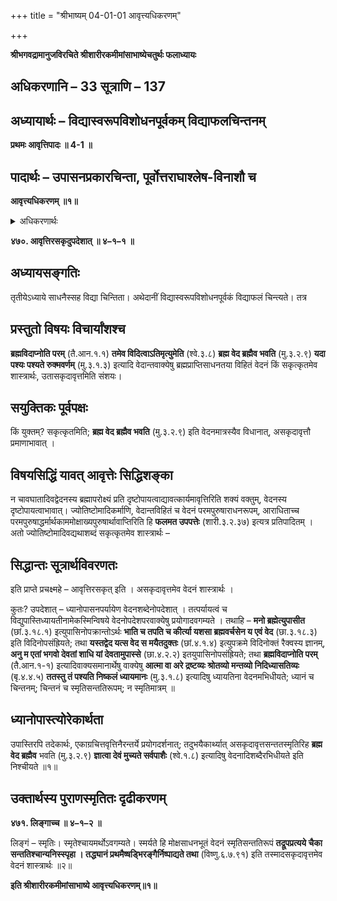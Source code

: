 +++
title = "श्रीभाष्यम् 04-01-01 आवृत्त्यधिकरणम्"

+++


**श्रीभगवद्रामानुजविरचिते श्रीशारीरकमीमांसाभाष्येचतुर्थः फलाध्यायः**

## अधिकरणानि – 33 सूत्राणि – 137

## अध्यायार्थः – विद्यास्वरूपविशोधनपूर्वकम् विद्याफलचिन्तनम्

**प्रथमः आवृत्तिपादः ॥ 4-1 ॥**



## पादार्थः – उपासनप्रकारचिन्ता, पूर्वोत्तराघाश्लेष-विनाशौ च

**आवृत्त्यधिकरणम् ॥१॥**

<details><summary>अधिकरणार्थः</summary>

उपासनस्य असकृदावृत्तस्यैव मोक्षोपायता
</details>

**४७०. आवृत्तिरसकृदुपदेशात् ॥ ४–१–१ ॥**

## अध्यायसङ्गतिः

तृतीयेऽध्याये साधनैस्सह विद्या चिन्तिता। अथेदानीं विद्यास्वरूपविशोधनपूर्वकं विद्याफलं चिन्त्यते। तत्र

## प्रस्तुतो विषयः विचार्यांशश्च

**ब्रह्मविदाप्नोति परम्** (तै.आन.१.१) **तमेव विदित्वाऽतिमृत्युमेति** (श्वे.३.८) **ब्रह्म वेद ब्रह्मैव भवति** (मु.३.२.९) **यदा पश्यः पश्यते रुक्मवर्णम्** (मु.३.१.३) इत्यादि वेदान्तवाक्येषु ब्रह्मप्राप्तिसाधनतया विहितं वेदनं किं सकृत्कृतमेव शास्त्रार्थः, उतासकृदावृत्तमिति संशयः।

## सयुक्तिकः पूर्वपक्षः

किं युक्तम्? सकृत्कृतमिति; **ब्रह्म वेद ब्रह्मैव भवति** (मु.३.२.९) इति वेदनमात्रस्यैव विधानात्, असकृदावृत्तौ प्रमाणाभावात् ।

## विषयसिद्धिं यावत् आवृत्तेः सिद्धिशङ्का

न चावघातादिवद्वेदनस्य ब्रह्मापरोक्ष्यं प्रति दृष्टोपायत्वाद्यावत्कार्यमावृत्तिरिति शक्यं वक्तुम्, वेदनस्य दृष्टोपायत्वाभावात्। ज्योतिष्टोमादिकर्माणि, वेदान्तविहितं च वेदनं परमपुरुषाराधनरूपम्, आराधिताच्च परमपुरुषाद्धर्मार्थकाममोक्षाख्यपुरुषार्थावाप्तिरिति हि **फलमत उपपत्तेः** (शारी.३.२.३७) इत्यत्र प्रतिपादितम् । अतो ज्योतिष्टोमादिवद्यथाशब्दं सकृत्कृतमेव शास्त्रार्थः –

## सिद्धान्तः सूत्रार्थविवरणतः

इति प्राप्ते प्रचक्ष्महे – आवृत्तिरसकृत् इति । असकृदावृत्तमेव वेदनं शास्त्रार्थः ।

कुतः? उपदेशात् – ध्यानोपासनपर्यायेण वेदनशब्देनोपदेशात् । तत्पर्यायत्वं च विद्युपास्तिध्यायतीनामेकस्मिन्विषये वेदनोपदेशपरवाक्येषु प्रयोगादवगम्यते । तथाहि – **मनो ब्रह्मेत्युपासीत** (छां.३.१८.१) इत्युपासिनोपक्रान्तोऽर्थः **भाति च तपति च कीर्त्या यशसा ब्रह्मवर्चसेन य एवं वेद** (छा.३.१८.३) इति विदिनोपसंह्रियते; तथा **यस्तद्वेद यत्स वेद स मयैतदुक्तः** (छां.४.१.४) इत्युपक्रमे विदिनोक्तं रैक्वस्य ज्ञानम्,
**अनु म एतां भगवो देवतां शाधि यां देवतामुपास्से** (छा.४.२.२) इतयुपासिनोपसंह्रियते; तथा
**ब्रह्मविदाप्नोति परम्** (तै.आन.१-१) इत्यादिवाक्यसमानार्थेषु वाक्येषु **आत्मा वा अरे द्रष्टव्यः श्रोतव्यो मन्तव्यो निदिध्यासतिव्यः** (बृ.४.४.५) **ततस्तु तं पश्यति निष्कलं ध्यायमानः** (मु.३.१.८) इत्यादिषु ध्यायतिना वेदनमभिधीयते; ध्यानं च चिन्तनम्; चिन्तनं च स्मृतिसन्ततिरूपम्; न स्मृतिमात्रम् ॥

## ध्यानोपास्त्योरेकार्थता

उपास्तिरपि तदेकार्थः, एकाग्रचित्तवृत्तिनैरन्तर्ये प्रयोगदर्शनात्; तदुभयैकार्थ्यात् असकृदावृत्तसन्ततस्मृतिरिह **ब्रह्म वेद ब्रह्मैव** भवति (मु.३.२.९) **ज्ञात्वा देवं मुच्यते सर्वपाशैः** (श्वे.१.८) इत्यादिषु वेदनादिशब्दैरभिधीयते इति निश्चीयते ॥१॥

## उक्तार्थस्य पुराणस्मृतितः दृढीकरणम्

**४७१. लिङ्गाच्च ॥ ४–१–२ ॥**

लिङ्गं – स्मृतिः। स्मृतेश्चायमर्थोऽवगम्यते। स्मर्यते हि मोक्षसाधनभूतं वेदनं स्मृतिसन्ततिरूपं **तद्रूपप्रत्यये चैका सन्ततिश्चान्यनिस्स्पृहा । तद्ध्यानं प्रथमैष्षड्भिरङ्गैर्निष्पाद्यते तथा** (विष्णु.६.७.९१) इति तस्मादसकृदावृत्तमेव वेदनं शास्त्रार्थः ॥२॥

**इति श्रीशारीरकमीमांसाभाष्ये आवृत्त्यधिकरणम्॥१॥**


